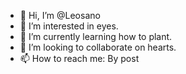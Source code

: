 - 👋 Hi, I’m @Leosano
- 👀 I’m interested in eyes.
- 🌱 I’m currently learning how to plant.
- 💞️ I’m looking to collaborate on hearts.
- 📫 How to reach me: By post

<!---
Leosano/Leosano is a ✨ special ✨ repository because its `README.md` (this file) appears on your GitHub profile.
You can click the Preview link to take a look at your changes.
--->
